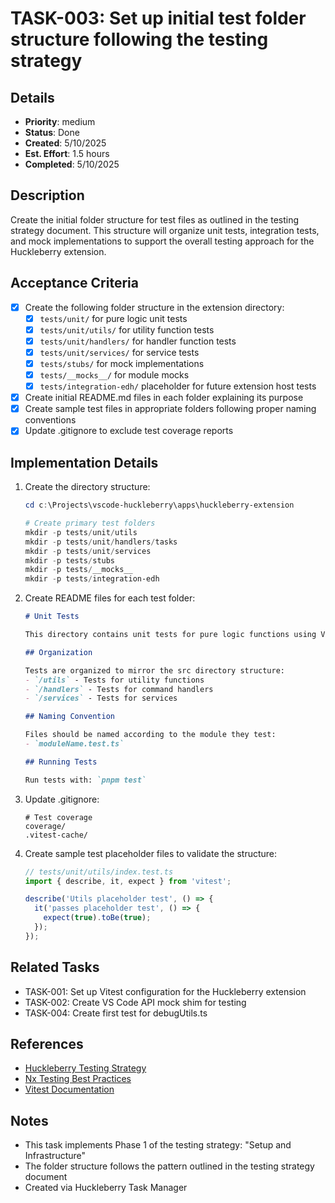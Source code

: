 # TASK-003: Set up initial test folder structure following the testing strategy

## Details
- **Priority**: medium
- **Status**: Done
- **Created**: 5/10/2025
- **Est. Effort**: 1.5 hours
- **Completed**: 5/10/2025

## Description
Create the initial folder structure for test files as outlined in the testing strategy document. This structure will organize unit tests, integration tests, and mock implementations to support the overall testing approach for the Huckleberry extension.

## Acceptance Criteria
- [x] Create the following folder structure in the extension directory:
  - [x] `tests/unit/` for pure logic unit tests
  - [x] `tests/unit/utils/` for utility function tests
  - [x] `tests/unit/handlers/` for handler function tests
  - [x] `tests/unit/services/` for service tests
  - [x] `tests/stubs/` for mock implementations
  - [x] `tests/__mocks__/` for module mocks
  - [x] `tests/integration-edh/` placeholder for future extension host tests
- [x] Create initial README.md files in each folder explaining its purpose
- [x] Create sample test files in appropriate folders following proper naming conventions
- [x] Update .gitignore to exclude test coverage reports

## Implementation Details
1. Create the directory structure:
   ```powershell
   cd c:\Projects\vscode-huckleberry\apps\huckleberry-extension
   
   # Create primary test folders
   mkdir -p tests/unit/utils
   mkdir -p tests/unit/handlers/tasks
   mkdir -p tests/unit/services
   mkdir -p tests/stubs
   mkdir -p tests/__mocks__
   mkdir -p tests/integration-edh
   ```

2. Create README files for each test folder:
   ```markdown
   # Unit Tests
   
   This directory contains unit tests for pure logic functions using Vitest.
   
   ## Organization
   
   Tests are organized to mirror the src directory structure:
   - `/utils` - Tests for utility functions
   - `/handlers` - Tests for command handlers
   - `/services` - Tests for services
   
   ## Naming Convention
   
   Files should be named according to the module they test:
   - `moduleName.test.ts`
   
   ## Running Tests
   
   Run tests with: `pnpm test`
   ```

3. Update .gitignore:
   ```
   # Test coverage
   coverage/
   .vitest-cache/
   ```

4. Create sample test placeholder files to validate the structure:
   ```typescript
   // tests/unit/utils/index.test.ts
   import { describe, it, expect } from 'vitest';
   
   describe('Utils placeholder test', () => {
     it('passes placeholder test', () => {
       expect(true).toBe(true);
     });
   });
   ```

## Related Tasks
- TASK-001: Set up Vitest configuration for the Huckleberry extension
- TASK-002: Create VS Code API mock shim for testing
- TASK-004: Create first test for debugUtils.ts

## References
- [Huckleberry Testing Strategy](c:\Projects\vscode-huckleberry\docs\testing-strategy.md)
- [Nx Testing Best Practices](https://nx.dev/recipes/testing)
- [Vitest Documentation](https://vitest.dev/guide/)

## Notes
- This task implements Phase 1 of the testing strategy: "Setup and Infrastructure"
- The folder structure follows the pattern outlined in the testing strategy document
- Created via Huckleberry Task Manager
